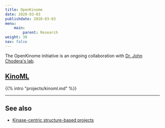 ```yaml
---
title: OpenKinome
date: 2020-03-03
publishdate: 2020-03-03
menu:
    main:
        parent: Research
weight: 30
nav: false
---
```


The OpenKinome initiative is an ongoing collaboration with <a href="http://www.choderalab.org/" target="_blank" class="external">Dr. John Chodera's lab</a>.


## [KinoML](/projects/kinoml/)

{{% intro "projects/kinoml.md" %}}

<!-- ## MIAME -->
<!--  -->
<!-- {{< box "MISSING" >}} -->

***

## See also

* [Kinase-centric structure-based projects](/research/structure-based/kinases/)

